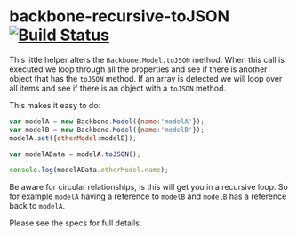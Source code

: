 # backbone-recursive-toJSON [![Build Status](https://travis-ci.org/biggerboat/backbone-recursive-toJSON.png)](https://travis-ci.org/biggerboat/backbone-recursive-toJSON)

This little helper alters the ```Backbone.Model.toJSON``` method. When this call is executed we loop through all the
properties and see if there is another object that has the ```toJSON``` method. If an array is detected we will loop over
all items and see if there is an object with a ```toJSON``` method.

This makes it easy to do:
```JavaScript
var modelA = new Backbone.Model({name:'modelA'});
var modelB = new Backbone.Model({name:'modelB'});
modelA.set({otherModel:modelB});

var modelAData = modelA.toJSON();

console.log(modelAData.otherModel.name);
```


Be aware for circular relationships, is this will get you in a recursive loop. So for example ```modelA``` having a reference to
```modelB``` and ```modelB``` has a reference back to ```modelA```.

Please see the specs for full details.
